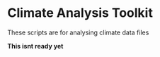 # Climate Analysis Toolkit 

These scripts are for analysing climate data files 

**This isnt ready yet**
